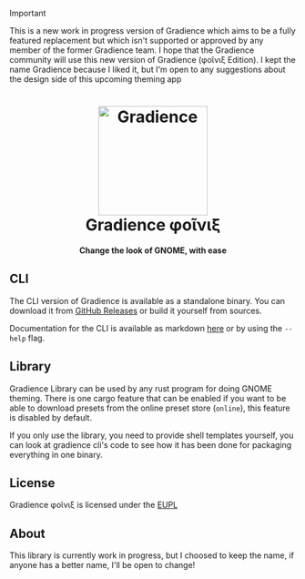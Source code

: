 > [!IMPORTANT]
> This is a new work in progress version of Gradience which aims to be a fully featured replacement but which isn't supported or approved by any member of the former Gradience team. I hope that the Gradience community will use this new version of Gradience (φοῖνιξ Edition). I kept the name Gradience because I liked it, but I'm open to any suggestions about the design side of this upcoming theming app
>
>
<h1 align="center">
  <img src="https://github.com/GradienceTeam/Gradience/raw/main/data/icons/hicolor/scalable/apps/com.github.GradienceTeam.Gradience.svg" alt="Gradience" width="192" height="192"/>
  <br>
  Gradience φοῖνιξ
</h1>

<p align="center">
  <strong>Change the look of GNOME, with ease</strong>
</p>

## CLI

The CLI version of Gradience is available as a standalone binary. You can download it from [GitHub Releases](https://github.com/t-dantiau/Gradience/releases) or build it yourself from sources.

Documentation for the CLI is available as markdown [here](./CommandLineHelp.md) or by using the `--help` flag.

## Library

Gradience Library can be used by any rust program for doing GNOME theming. There is one cargo feature that can be enabled if you want to be able to download presets from the online preset store (`online`), this feature is disabled by default.

If you only use the library, you need to provide shell templates yourself, you can look at gradience cli's code to see how it has been done for packaging everything in one binary.

## License

Gradience φοῖνιξ is licensed under the [EUPL](./LICENSE)

## About

This library is currently work in progress, but I choosed to keep the name, if anyone has a better name, I'll be open to change!